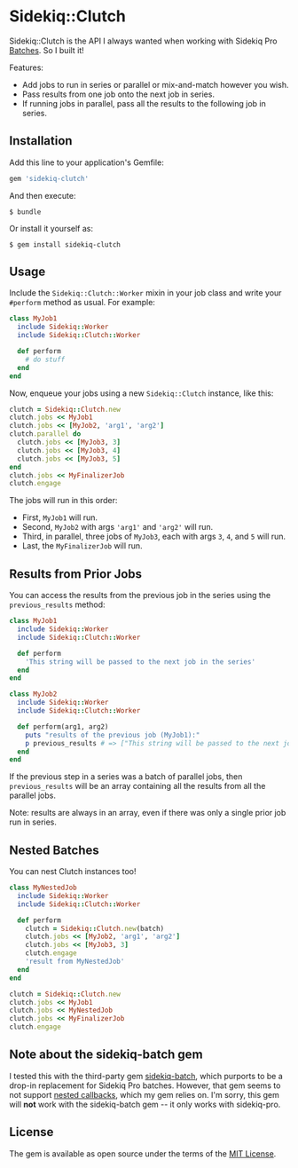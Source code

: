 # Sidekiq::Clutch

Sidekiq::Clutch is the API I always wanted when working with Sidekiq Pro [Batches](https://github.com/mperham/sidekiq/wiki/Batches). So I built it!

Features:

* Add jobs to run in series or parallel or mix-and-match however you wish.
* Pass results from one job onto the next job in series.
* If running jobs in parallel, pass all the results to the following job in series.

## Installation

Add this line to your application's Gemfile:

```ruby
gem 'sidekiq-clutch'
```

And then execute:

    $ bundle

Or install it yourself as:

    $ gem install sidekiq-clutch

## Usage

Include the `Sidekiq::Clutch::Worker` mixin in your job class and write your `#perform` method as usual. For example:

```ruby
class MyJob1
  include Sidekiq::Worker
  include Sidekiq::Clutch::Worker

  def perform
    # do stuff
  end
end
```

Now, enqueue your jobs using a new `Sidekiq::Clutch` instance, like this:

```ruby
clutch = Sidekiq::Clutch.new
clutch.jobs << MyJob1
clutch.jobs << [MyJob2, 'arg1', 'arg2']
clutch.parallel do
  clutch.jobs << [MyJob3, 3]
  clutch.jobs << [MyJob3, 4]
  clutch.jobs << [MyJob3, 5]
end
clutch.jobs << MyFinalizerJob
clutch.engage
```

The jobs will run in this order:

* First, `MyJob1` will run.
* Second, `MyJob2` with args `'arg1'` and `'arg2'` will run.
* Third, in parallel, three jobs of `MyJob3`, each with args `3`, `4`, and `5` will run.
* Last, the `MyFinalizerJob` will run.

## Results from Prior Jobs

You can access the results from the previous job in the series using the `previous_results` method:

```ruby
class MyJob1
  include Sidekiq::Worker
  include Sidekiq::Clutch::Worker

  def perform
    'This string will be passed to the next job in the series'
  end
end

class MyJob2
  include Sidekiq::Worker
  include Sidekiq::Clutch::Worker

  def perform(arg1, arg2)
    puts "results of the previous job (MyJob1):"
    p previous_results # => ["This string will be passed to the next job in the series"]
  end
end
```

If the previous step in a series was a batch of parallel jobs, then `previous_results` will be an array
containing all the results from all the parallel jobs.

Note: results are always in an array, even if there was only a single prior job run in series.

## Nested Batches

You can nest Clutch instances too!

```ruby
class MyNestedJob
  include Sidekiq::Worker
  include Sidekiq::Clutch::Worker

  def perform
    clutch = Sidekiq::Clutch.new(batch)
    clutch.jobs << [MyJob2, 'arg1', 'arg2']
    clutch.jobs << [MyJob3, 3]
    clutch.engage
    'result from MyNestedJob'
  end
end

clutch = Sidekiq::Clutch.new
clutch.jobs << MyJob1
clutch.jobs << MyNestedJob
clutch.jobs << MyFinalizerJob
clutch.engage
```

## Note about the sidekiq-batch gem

I tested this with the third-party gem [sidekiq-batch](https://github.com/breamware/sidekiq-batch), which
purports to be a drop-in replacement for Sidekiq Pro batches. However, that gem seems to not support
[nested callbacks](https://github.com/breamware/sidekiq-batch/issues/11#issuecomment-330625800), which my gem
relies on. I'm sorry, this gem will **not** work with the sidekiq-batch gem -- it only works with sidekiq-pro.

## License

The gem is available as open source under the terms of the [MIT License](https://opensource.org/licenses/MIT).
